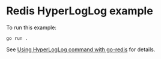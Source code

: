 # Redis HyperLogLog example

To run this example:

```shell
go run .
```

See [Using HyperLogLog command with go-redis](https://redis.uptrace.dev/guide/go-redis-hll.html) for
details.
